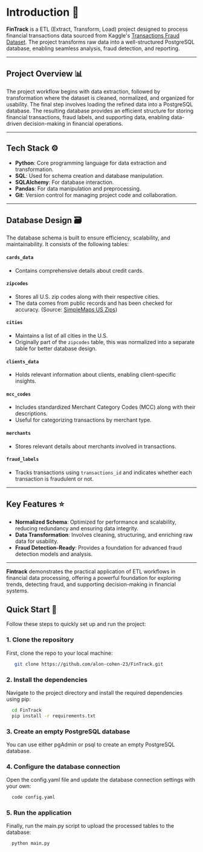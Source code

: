 # Introduction 🤖**FinTrack** is a ETL (Extract, Transform, Load) project designed to process financial transactions data sourced from Kaggle's [Transactions Fraud Dataset](https://www.kaggle.com/datasets/computingvictor/transactions-fraud-datasets?resource=download&select=train_fraud_labels.json). The project transforms raw data into a well-structured PostgreSQL database, enabling seamless analysis, fraud detection, and reporting.---## Project Overview 📊The project workflow begins with data extraction, followed by transformation where the dataset is cleaned, normalized, and organized for usability. The final step involves loading the refined data into a PostgreSQL database. The resulting database provides an efficient structure for storing financial transactions, fraud labels, and supporting data, enabling data-driven decision-making in financial operations.---## Tech Stack ⚙️- **Python**: Core programming language for data extraction and transformation.- **SQL**: Used for schema creation and database manipulation.- **SQLAlchemy**: For database interaction.- **Pandas**: For data manipulation and preprocessing.- **Git**: Version control for managing project code and collaboration.---## Database Design 🗃️The database schema is built to ensure efficiency, scalability, and maintainability. It consists of the following tables:#### `cards_data`- Contains comprehensive details about credit cards.#### `zipcodes`- Stores all U.S. zip codes along with their respective cities.- The data comes from public records and has been checked for accuracy. (Source: [SimpleMaps US Zips](https://simplemaps.com/data/us-zips))#### `cities`- Maintains a list of all cities in the U.S.- Originally part of the `zipcodes` table, this was normalized into a separate table for better database design.#### `clients_data`- Holds relevant information about clients, enabling client-specific insights.#### `mcc_codes`- Includes standardized Merchant Category Codes (MCC) along with their descriptions.- Useful for categorizing transactions by merchant type.#### `merchants`- Stores relevant details about merchants involved in transactions.#### `fraud_labels`- Tracks transactions using `transactions_id` and indicates whether each transaction is fraudulent or not.---## Key Features ⭐- **Normalized Schema**: Optimized for performance and scalability, reducing redundancy and ensuring data integrity.- **Data Transformation**: Involves cleaning, structuring, and enriching raw data for usability.- **Fraud Detection-Ready**: Provides a foundation for advanced fraud detection models and analysis.---**Fintrack** demonstrates the practical application of ETL workflows in financial data processing, offering a powerful foundation for exploring trends, detecting fraud, and supporting decision-making in financial systems.## Quick Start 🚀Follow these steps to quickly set up and run the project:### 1. Clone the repositoryFirst, clone the repo to your local machine: ```bash    git clone https://github.com/alon-cohen-23/FinTrack.git ``` ### 2. Install the dependenciesNavigate to the project directory and install the required dependencies using pip:  ```bash    cd FinTrack    pip install -r requirements.txt  ```### 3. Create an empty PostgreSQL databaseYou can use either pgAdmin or psql to create an empty PostgreSQL database.### 4. Configure the database connectionOpen the config.yaml file and update the database connection settings with your own:    ```bash    code config.yaml  ```  ### 5. Run the applicationFinally, run the main.py script to upload the processed tables to the database:  ```bash    python main.py  ```